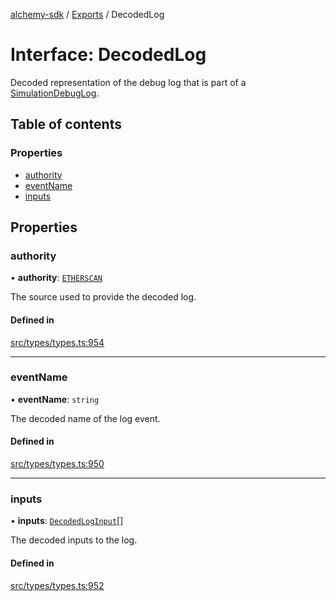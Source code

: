[alchemy-sdk](../README.md) / [Exports](../modules.md) / DecodedLog

# Interface: DecodedLog

Decoded representation of the debug log that is part of a
[SimulationDebugLog](SimulationDebugLog.md).

## Table of contents

### Properties

- [authority](DecodedLog.md#authority)
- [eventName](DecodedLog.md#eventname)
- [inputs](DecodedLog.md#inputs)

## Properties

### authority

• **authority**: [`ETHERSCAN`](../enums/DecodingAuthority.md#etherscan)

The source used to provide the decoded log.

#### Defined in

[src/types/types.ts:954](https://github.com/alchemyplatform/alchemy-sdk-js/blob/c4bab3e/src/types/types.ts#L954)

___

### eventName

• **eventName**: `string`

The decoded name of the log event.

#### Defined in

[src/types/types.ts:950](https://github.com/alchemyplatform/alchemy-sdk-js/blob/c4bab3e/src/types/types.ts#L950)

___

### inputs

• **inputs**: [`DecodedLogInput`](DecodedLogInput.md)[]

The decoded inputs to the log.

#### Defined in

[src/types/types.ts:952](https://github.com/alchemyplatform/alchemy-sdk-js/blob/c4bab3e/src/types/types.ts#L952)
